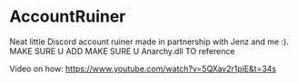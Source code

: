 # AccountRuiner
Neat little Discord account ruiner made in partnership with Jenz and me :).
MAKE SURE U ADD MAKE SURE U Anarchy.dll TO  reference

Video on how: https://www.youtube.com/watch?v=5QXav2r1piE&t=34s

